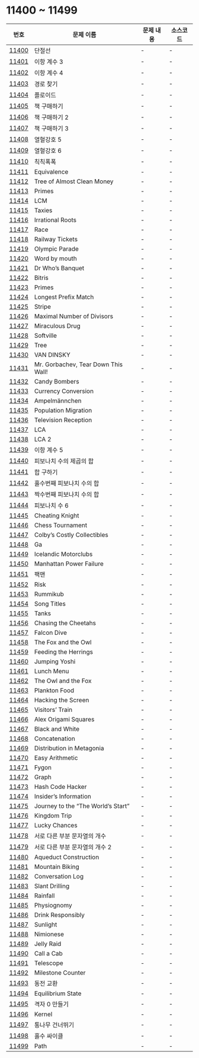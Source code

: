 # 11400 ~ 11499

번호 | 문제 이름 | 문제 내용 | 소스코드
--- | --- | --- | ---
[11400](https://www.acmicpc.net/problem/11400) | 단절선 | - | -
[11401](https://www.acmicpc.net/problem/11401) | 이항 계수 3 | - | -
[11402](https://www.acmicpc.net/problem/11402) | 이항 계수 4 | - | -
[11403](https://www.acmicpc.net/problem/11403) | 경로 찾기 | - | -
[11404](https://www.acmicpc.net/problem/11404) | 플로이드 | - | -
[11405](https://www.acmicpc.net/problem/11405) | 책 구매하기 | - | -
[11406](https://www.acmicpc.net/problem/11406) | 책 구매하기 2 | - | -
[11407](https://www.acmicpc.net/problem/11407) | 책 구매하기 3 | - | -
[11408](https://www.acmicpc.net/problem/11408) | 열혈강호 5 | - | -
[11409](https://www.acmicpc.net/problem/11409) | 열혈강호 6 | - | -
[11410](https://www.acmicpc.net/problem/11410) | 칙칙폭폭 | - | -
[11411](https://www.acmicpc.net/problem/11411) | Equivalence | - | -
[11412](https://www.acmicpc.net/problem/11412) | Tree of Almost Clean Money | - | -
[11413](https://www.acmicpc.net/problem/11413) | Primes | - | -
[11414](https://www.acmicpc.net/problem/11414) | LCM | - | -
[11415](https://www.acmicpc.net/problem/11415) | Taxies | - | -
[11416](https://www.acmicpc.net/problem/11416) | Irrational Roots | - | -
[11417](https://www.acmicpc.net/problem/11417) | Race | - | -
[11418](https://www.acmicpc.net/problem/11418) | Railway Tickets | - | -
[11419](https://www.acmicpc.net/problem/11419) | Olympic Parade | - | -
[11420](https://www.acmicpc.net/problem/11420) | Word by mouth | - | -
[11421](https://www.acmicpc.net/problem/11421) | Dr Who’s Banquet | - | -
[11422](https://www.acmicpc.net/problem/11422) | Bitris | - | -
[11423](https://www.acmicpc.net/problem/11423) | Primes | - | -
[11424](https://www.acmicpc.net/problem/11424) | Longest Prefix Match | - | -
[11425](https://www.acmicpc.net/problem/11425) | Stripe | - | -
[11426](https://www.acmicpc.net/problem/11426) | Maximal Number of Divisors | - | -
[11427](https://www.acmicpc.net/problem/11427) | Miraculous Drug | - | -
[11428](https://www.acmicpc.net/problem/11428) | Softville | - | -
[11429](https://www.acmicpc.net/problem/11429) | Tree | - | -
[11430](https://www.acmicpc.net/problem/11430) | VAN DINSKY | - | -
[11431](https://www.acmicpc.net/problem/11431) | Mr. Gorbachev, Tear Down This Wall! | - | -
[11432](https://www.acmicpc.net/problem/11432) | Candy Bombers | - | -
[11433](https://www.acmicpc.net/problem/11433) | Currency Conversion | - | -
[11434](https://www.acmicpc.net/problem/11434) | Ampelmännchen | - | -
[11435](https://www.acmicpc.net/problem/11435) | Population Migration | - | -
[11436](https://www.acmicpc.net/problem/11436) | Television Reception | - | -
[11437](https://www.acmicpc.net/problem/11437) | LCA | - | -
[11438](https://www.acmicpc.net/problem/11438) | LCA 2 | - | -
[11439](https://www.acmicpc.net/problem/11439) | 이항 계수 5 | - | -
[11440](https://www.acmicpc.net/problem/11440) | 피보나치 수의 제곱의 합 | - | -
[11441](https://www.acmicpc.net/problem/11441) | 합 구하기 | - | -
[11442](https://www.acmicpc.net/problem/11442) | 홀수번째 피보나치 수의 합 | - | -
[11443](https://www.acmicpc.net/problem/11443) | 짝수번째 피보나치 수의 합 | - | -
[11444](https://www.acmicpc.net/problem/11444) | 피보나치 수 6 | - | -
[11445](https://www.acmicpc.net/problem/11445) | Cheating Knight | - | -
[11446](https://www.acmicpc.net/problem/11446) | Chess Tournament | - | -
[11447](https://www.acmicpc.net/problem/11447) | Colby’s Costly Collectibles | - | -
[11448](https://www.acmicpc.net/problem/11448) | Ga | - | -
[11449](https://www.acmicpc.net/problem/11449) | Icelandic Motorclubs | - | -
[11450](https://www.acmicpc.net/problem/11450) | Manhattan Power Failure | - | -
[11451](https://www.acmicpc.net/problem/11451) | 팩맨 | - | -
[11452](https://www.acmicpc.net/problem/11452) | Risk | - | -
[11453](https://www.acmicpc.net/problem/11453) | Rummikub | - | -
[11454](https://www.acmicpc.net/problem/11454) | Song Titles | - | -
[11455](https://www.acmicpc.net/problem/11455) | Tanks | - | -
[11456](https://www.acmicpc.net/problem/11456) | Chasing the Cheetahs | - | -
[11457](https://www.acmicpc.net/problem/11457) | Falcon Dive | - | -
[11458](https://www.acmicpc.net/problem/11458) | The Fox and the Owl | - | -
[11459](https://www.acmicpc.net/problem/11459) | Feeding the Herrings | - | -
[11460](https://www.acmicpc.net/problem/11460) | Jumping Yoshi | - | -
[11461](https://www.acmicpc.net/problem/11461) | Lunch Menu | - | -
[11462](https://www.acmicpc.net/problem/11462) | The Owl and the Fox | - | -
[11463](https://www.acmicpc.net/problem/11463) | Plankton Food | - | -
[11464](https://www.acmicpc.net/problem/11464) | Hacking the Screen | - | -
[11465](https://www.acmicpc.net/problem/11465) | Visitors’ Train | - | -
[11466](https://www.acmicpc.net/problem/11466) | Alex Origami Squares | - | -
[11467](https://www.acmicpc.net/problem/11467) | Black and White | - | -
[11468](https://www.acmicpc.net/problem/11468) | Concatenation | - | -
[11469](https://www.acmicpc.net/problem/11469) | Distribution in Metagonia | - | -
[11470](https://www.acmicpc.net/problem/11470) | Easy Arithmetic | - | -
[11471](https://www.acmicpc.net/problem/11471) | Fygon | - | -
[11472](https://www.acmicpc.net/problem/11472) | Graph | - | -
[11473](https://www.acmicpc.net/problem/11473) | Hash Code Hacker | - | -
[11474](https://www.acmicpc.net/problem/11474) | Insider’s Information | - | -
[11475](https://www.acmicpc.net/problem/11475) | Journey to the “The World’s Start” | - | -
[11476](https://www.acmicpc.net/problem/11476) | Kingdom Trip | - | -
[11477](https://www.acmicpc.net/problem/11477) | Lucky Chances | - | -
[11478](https://www.acmicpc.net/problem/11478) | 서로 다른 부분 문자열의 개수 | - | -
[11479](https://www.acmicpc.net/problem/11479) | 서로 다른 부분 문자열의 개수 2 | - | -
[11480](https://www.acmicpc.net/problem/11480) | Aqueduct Construction | - | -
[11481](https://www.acmicpc.net/problem/11481) | Mountain Biking | - | -
[11482](https://www.acmicpc.net/problem/11482) | Conversation Log | - | -
[11483](https://www.acmicpc.net/problem/11483) | Slant Drilling | - | -
[11484](https://www.acmicpc.net/problem/11484) | Rainfall | - | -
[11485](https://www.acmicpc.net/problem/11485) | Physiognomy | - | -
[11486](https://www.acmicpc.net/problem/11486) | Drink Responsibly | - | -
[11487](https://www.acmicpc.net/problem/11487) | Sunlight | - | -
[11488](https://www.acmicpc.net/problem/11488) | Nimionese | - | -
[11489](https://www.acmicpc.net/problem/11489) | Jelly Raid | - | -
[11490](https://www.acmicpc.net/problem/11490) | Call a Cab | - | -
[11491](https://www.acmicpc.net/problem/11491) | Telescope | - | -
[11492](https://www.acmicpc.net/problem/11492) | Milestone Counter | - | -
[11493](https://www.acmicpc.net/problem/11493) | 동전 교환 | - | -
[11494](https://www.acmicpc.net/problem/11494) | Equilibrium State | - | -
[11495](https://www.acmicpc.net/problem/11495) | 격자 0 만들기 | - | -
[11496](https://www.acmicpc.net/problem/11496) | Kernel | - | -
[11497](https://www.acmicpc.net/problem/11497) | 통나무 건너뛰기 | - | -
[11498](https://www.acmicpc.net/problem/11498) | 홀수 싸이클 | - | -
[11499](https://www.acmicpc.net/problem/11499) | Path | - | -
